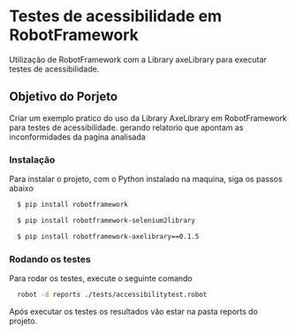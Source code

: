 
# Testes de acessibilidade em RobotFramework

Utilização de RobotFramework com a Library axeLibrary para executar testes de acessibilidade.

## Objetivo do Porjeto

Criar um exemplo pratico do uso da Library AxeLibrary em RobotFramework para testes de acessibilidade. gerando relatorio que apontam as inconformidades da pagina analisada


### Instalação

Para instalar o projeto, com o Python instalado na maquina, siga os passos abaixo

```bash
  $ pip install robotframework
```
```bash
  $ pip install robotframework-selenium2library
```
```bash
  $ pip install robotframework-axelibrary==0.1.5
``` 
### Rodando os testes

Para rodar os testes, execute o seguinte comando

```bash
  robot -d reports ./tests/accessibilitytest.robot
```

Após executar os testes os resultados vão estar na pasta reports do projeto.
